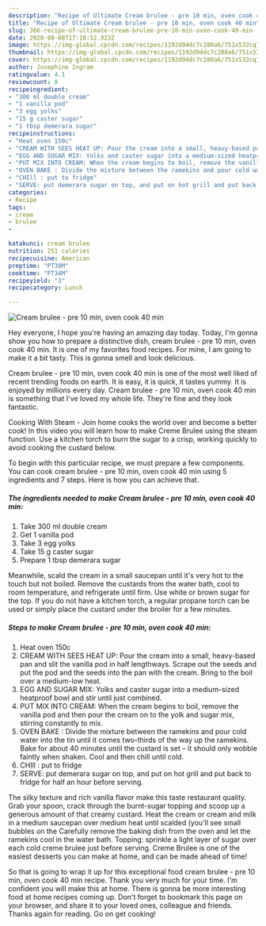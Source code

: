 ```yaml
---
description: "Recipe of Ultimate Cream brulee - pre 10 min, oven cook 40 min"
title: "Recipe of Ultimate Cream brulee - pre 10 min, oven cook 40 min"
slug: 366-recipe-of-ultimate-cream-brulee-pre-10-min-oven-cook-40-min
date: 2020-08-08T17:18:52.923Z
image: https://img-global.cpcdn.com/recipes/1192d94dc7c280a6/751x532cq70/cream-brulee-pre-10-min-oven-cook-40-min-recipe-main-photo.jpg
thumbnail: https://img-global.cpcdn.com/recipes/1192d94dc7c280a6/751x532cq70/cream-brulee-pre-10-min-oven-cook-40-min-recipe-main-photo.jpg
cover: https://img-global.cpcdn.com/recipes/1192d94dc7c280a6/751x532cq70/cream-brulee-pre-10-min-oven-cook-40-min-recipe-main-photo.jpg
author: Josephine Ingram
ratingvalue: 4.1
reviewcount: 8
recipeingredient:
- "300 ml double cream"
- "1 vanilla pod"
- "3 egg yolks"
- "15 g caster sugar"
- "1 tbsp demerara sugar"
recipeinstructions:
- "Heat oven 150c"
- "CREAM WITH SEES HEAT UP: Pour the cream into a small, heavy-based pan and slit the vanilla pod in half lengthways. Scrape out the seeds and put the pod and the seeds into the pan with the cream. Bring to the boil over a medium-low heat."
- "EGG AND SUGAR MIX: Yolks and caster sugar into a medium-sized heatproof bowl and stir until just combined."
- "PUT MIX INTO CREAM: When the cream begins to boil, remove the vanilla pod and then pour the cream on to the yolk and sugar mix, stirring constantly to mix."
- "OVEN BAKE : Divide the mixture between the ramekins and pour cold water into the tin until it comes two-thirds of the way up the ramekins. Bake for about 40 minutes until the custard is set – it should only wobble faintly when shaken. Cool and then chill until cold."
- "CHIll : put to fridge"
- "SERVE: put demerara sugar on top, and put on hot grill and put back to fridge for half an hour before serving."
categories:
- Recipe
tags:
- cream
- brulee
- 

katakunci: cream brulee  
nutrition: 251 calories
recipecuisine: American
preptime: "PT30M"
cooktime: "PT34M"
recipeyield: "3"
recipecategory: Lunch

---
```



![Cream brulee - pre 10 min, oven cook 40 min](https://img-global.cpcdn.com/recipes/1192d94dc7c280a6/751x532cq70/cream-brulee-pre-10-min-oven-cook-40-min-recipe-main-photo.jpg)

Hey everyone, I hope you're having an amazing day today. Today, I'm gonna show you how to prepare a distinctive dish, cream brulee - pre 10 min, oven cook 40 min. It is one of my favorites food recipes. For mine, I am going to make it a bit tasty. This is gonna smell and look delicious.

Cream brulee - pre 10 min, oven cook 40 min is one of the most well liked of recent trending foods on earth. It is easy, it is quick, it tastes yummy. It is enjoyed by millions every day. Cream brulee - pre 10 min, oven cook 40 min is something that I've loved my whole life. They're fine and they look fantastic.

Cooking With Steam - Join home cooks the world over and become a better cook! In this video you will learn how to make Creme Brulee using the steam function. Use a kitchen torch to burn the sugar to a crisp, working quickly to avoid cooking the custard below.


To begin with this particular recipe, we must prepare a few components. You can cook cream brulee - pre 10 min, oven cook 40 min using 5 ingredients and 7 steps. Here is how you can achieve that.

<!--inarticleads1-->

##### The ingredients needed to make Cream brulee - pre 10 min, oven cook 40 min:

1. Take 300 ml double cream
1. Get 1 vanilla pod
1. Take 3 egg yolks
1. Take 15 g caster sugar
1. Prepare 1 tbsp demerara sugar


Meanwhile, scald the cream in a small saucepan until it&#39;s very hot to the touch but not boiled. Remove the custards from the water bath, cool to room temperature, and refrigerate until firm. Use white or brown sugar for the top. If you do not have a kitchen torch, a regular propane torch can be used or simply place the custard under the broiler for a few minutes. 

<!--inarticleads2-->

##### Steps to make Cream brulee - pre 10 min, oven cook 40 min:

1. Heat oven 150c
1. CREAM WITH SEES HEAT UP: Pour the cream into a small, heavy-based pan and slit the vanilla pod in half lengthways. Scrape out the seeds and put the pod and the seeds into the pan with the cream. Bring to the boil over a medium-low heat.
1. EGG AND SUGAR MIX: Yolks and caster sugar into a medium-sized heatproof bowl and stir until just combined.
1. PUT MIX INTO CREAM: When the cream begins to boil, remove the vanilla pod and then pour the cream on to the yolk and sugar mix, stirring constantly to mix.
1. OVEN BAKE : Divide the mixture between the ramekins and pour cold water into the tin until it comes two-thirds of the way up the ramekins. Bake for about 40 minutes until the custard is set – it should only wobble faintly when shaken. Cool and then chill until cold.
1. CHIll : put to fridge
1. SERVE: put demerara sugar on top, and put on hot grill and put back to fridge for half an hour before serving.


The silky texture and rich vanilla flavor make this taste restaurant quality. Grab your spoon, crack through the burnt-sugar topping and scoop up a generous amount of that creamy custard. Heat the cream or cream and milk in a medium saucepan over medium heat until scalded (you&#39;ll see small bubbles on the Carefully remove the baking dish from the oven and let the ramekins cool in the water bath. Topping: sprinkle a light layer of sugar over each cold creme brulee just before serving. Creme Brulee is one of the easiest desserts you can make at home, and can be made ahead of time! 

So that is going to wrap it up for this exceptional food cream brulee - pre 10 min, oven cook 40 min recipe. Thank you very much for your time. I'm confident you will make this at home. There is gonna be more interesting food at home recipes coming up. Don't forget to bookmark this page on your browser, and share it to your loved ones, colleague and friends. Thanks again for reading. Go on get cooking!
